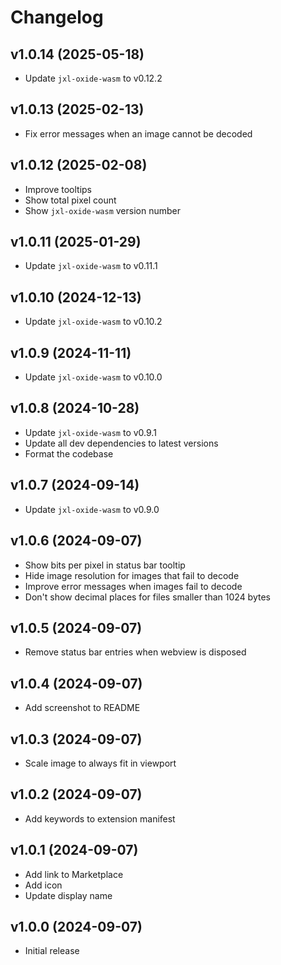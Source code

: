 # Changelog

## v1.0.14 (2025-05-18)

- Update `jxl-oxide-wasm` to v0.12.2

## v1.0.13 (2025-02-13)

- Fix error messages when an image cannot be decoded

## v1.0.12 (2025-02-08)

- Improve tooltips
- Show total pixel count
- Show `jxl-oxide-wasm` version number

## v1.0.11 (2025-01-29)

- Update `jxl-oxide-wasm` to v0.11.1

## v1.0.10 (2024-12-13)

- Update `jxl-oxide-wasm` to v0.10.2

## v1.0.9 (2024-11-11)

- Update `jxl-oxide-wasm` to v0.10.0

## v1.0.8 (2024-10-28)

- Update `jxl-oxide-wasm` to v0.9.1
- Update all dev dependencies to latest versions
- Format the codebase

## v1.0.7 (2024-09-14)

- Update `jxl-oxide-wasm` to v0.9.0

## v1.0.6 (2024-09-07)

- Show bits per pixel in status bar tooltip
- Hide image resolution for images that fail to decode
- Improve error messages when images fail to decode
- Don't show decimal places for files smaller than 1024 bytes

## v1.0.5 (2024-09-07)

- Remove status bar entries when webview is disposed

## v1.0.4 (2024-09-07)

- Add screenshot to README

## v1.0.3 (2024-09-07)

- Scale image to always fit in viewport

## v1.0.2 (2024-09-07)

- Add keywords to extension manifest

## v1.0.1 (2024-09-07)

- Add link to Marketplace
- Add icon
- Update display name

## v1.0.0 (2024-09-07)

- Initial release
